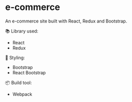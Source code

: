 # e-commerce
An e-commerce site built with React, Redux and Bootstrap.

📚 Library used:
- React
- Redux

🎨 Styling:
- Bootstrap
- React Bootstrap

📦 Build tool:
- Webpack
